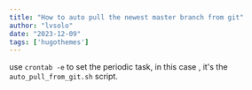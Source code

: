 ```yaml
---
title: "How to auto pull the newest master branch from git"
author: "lvsolo"
date: "2023-12-09"
tags: ['hugothemes']
---
```


use `crontab -e` to set the periodic task, in this case , it's the `auto_pull_from_git.sh` script.
